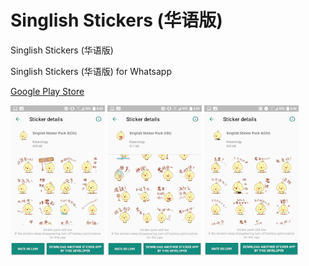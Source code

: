 # Singlish Stickers (华语版)
Singlish Stickers (华语版)





Singlish Stickers (华语版) for Whatsapp

[Google Play Store](https://play.google.com/store/apps/details?id=com.klausology.singlishstickerappchi)


<p float="left">

<img src="Screenshots/unnamed-2.png" width=30% height=30%>
<img src="Screenshots/unnamed-3.png" width=30% height=30%>
<img src="Screenshots/unnamed.png" width=30% height=30%>

</p>


